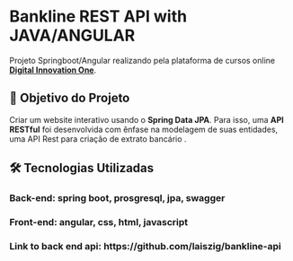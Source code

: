 <h1>Bankline REST API with JAVA/ANGULAR </h1>
<p> Projeto Springboot/Angular </strong> realizando pela plataforma de cursos online <a href="https://dio.me/"><strong> Digital Innovation One</strong></a>.<br>

<h2>🎯 Objetivo do Projeto </h2>
<p>Criar um website interativo usando o <strong>Spring Data JPA</strong>. Para isso, uma <strong>API RESTful</strong> foi desenvolvida com ênfase na modelagem de suas entidades, uma API Rest para criação de extrato bancário .</p>

<h2>🛠 Tecnologias Utilizadas</h2>
<h3> Back-end: spring boot, prosgresql, jpa, swagger </h3>
<h3> Front-end: angular, css, html, javascript </h3>
<h3> Link to back end api: https://github.com/laiszig/bankline-api </h3>
